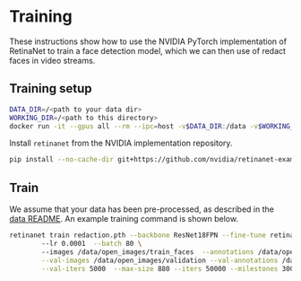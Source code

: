 # Training

These instructions show how to use the NVIDIA PyTorch implementation of RetinaNet to train a face detection model,
which we can then use of redact faces in video streams.

## Training setup

```bash
DATA_DIR=/<path to your data dir>
WORKING_DIR=/<path to this directory>
docker run -it --gpus all --rm --ipc=host -v$DATA_DIR:/data -v$WORKING_DIR:/src -w/src nvcr.io/nvidian/pytorch:19.06-py3
```

Install `retinanet` from the NVIDIA implementation repository.

```bash
pip install --no-cache-dir git+https://github.com/nvidia/retinanet-examples
```

## Train

We assume that your data has been pre-processed, as described in the [data README](DATA_README.md). An example training 
command is shown below.

```bash
retinanet train redaction.pth --backbone ResNet18FPN --fine-tune retinanet_rn18fpn.pth  --classes 1 \ 
        --lr 0.0001  --batch 80 \ 
        --images /data/open_images/train_faces  --annotations /data/open_images/train_faces.json  \
        --val-images /data/open_images/validation --val-annotations /data/open_images/val_faces.json \
        --val-iters 5000  --max-size 880 --iters 50000 --milestones 30000 40000
```

